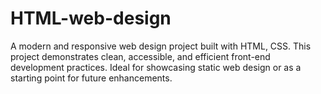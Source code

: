 # HTML-web-design
A modern and responsive web design project built with HTML, CSS. This project demonstrates clean, accessible, and efficient front-end development practices. Ideal for showcasing static web design or as a starting point for future enhancements.
